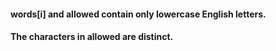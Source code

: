 #### words[i] and allowed contain only lowercase English letters.
#### The characters in allowed are distinct.

